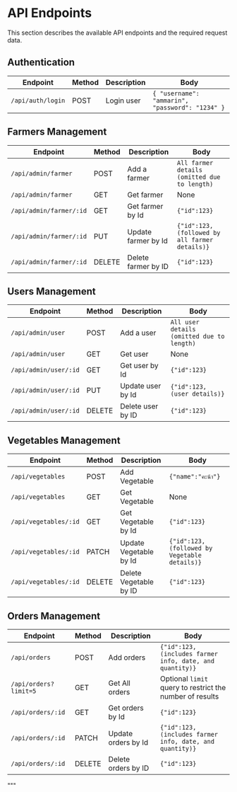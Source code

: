 # API Endpoints

This section describes the available API endpoints and the required request data.

## Authentication

| Endpoint          | Method | Description | Body                                            |
| ----------------- | ------ | ----------- | ----------------------------------------------- |
| `/api/auth/login` | POST   | Login user  | `{ "username": "ammarin", "password": "1234" }` |

## Farmers Management

| Endpoint                | Method | Description         | Body                                             |
| ----------------------- | ------ | ------------------- | ------------------------------------------------ |
| `/api/admin/farmer`     | POST   | Add a farmer        | `All farmer details (omitted due to length)`     |
| `/api/admin/farmer`     | GET    | Get farmer          | None                                             |
| `/api/admin/farmer/:id` | GET    | Get farmer by Id    | `{"id":123}`                                     |
| `/api/admin/farmer/:id` | PUT    | Update farmer by Id | `{"id":123, (followed by all farmer details)}`   |
| `/api/admin/farmer/:id` | DELETE | Delete farmer by ID | `{"id":123}`                                     |

## Users Management

| Endpoint              | Method | Description       | Body                                            |
| --------------------- | ------ | ----------------- | ----------------------------------------------- |
| `/api/admin/user`     | POST   | Add a user        | `All user details (omitted due to length)`      |
| `/api/admin/user`     | GET    | Get user          | None                                            |
| `/api/admin/user/:id` | GET    | Get user by Id    | `{"id":123}`                                    |
| `/api/admin/user/:id` | PUT    | Update user by Id | `{"id":123, (user details)}`                    |
| `/api/admin/user/:id` | DELETE | Delete user by ID | `{"id":123}`                                    |

## Vegetables Management

| Endpoint              | Method | Description            | Body                                         |
| --------------------- | ------ | ---------------------- | -------------------------------------------- |
| `/api/vegetables`     | POST   | Add Vegetable          | `{"name":"คะน้า"}`                           |
| `/api/vegetables`     | GET    | Get Vegetable          | None                                         |
| `/api/vegetables/:id` | GET    | Get Vegetable by Id    | `{"id":123}`                                 |
| `/api/vegetables/:id` | PATCH  | Update Vegetable by Id | `{"id":123, (followed by Vegetable details)}`|
| `/api/vegetables/:id` | DELETE | Delete Vegetable by ID | `{"id":123}`                                 |

## Orders Management

| Endpoint              | Method | Description         | Body                                                     |
| --------------------- | ------ | ------------------- | -------------------------------------------------------- |
| `/api/orders`         | POST   | Add orders          | `{"id":123, (includes farmer info, date, and quantity)}` |
| `/api/orders?limit=5` | GET    | Get All orders      | Optional `limit` query to restrict the number of results |
| `/api/orders/:id`     | GET    | Get orders by Id    | `{"id":123}`                                             |
| `/api/orders/:id`     | PATCH  | Update orders by Id | `{"id":123, (includes farmer info, date, and quantity)}` |
| `/api/orders/:id`     | DELETE | Delete orders by ID | `{"id":123}`                                             |
"""
